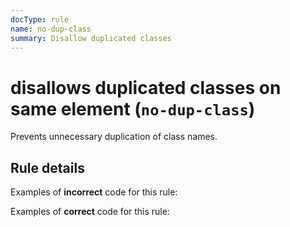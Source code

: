 ```yaml
---
docType: rule
name: no-dup-class
summary: Disallow duplicated classes
---
```


# disallows duplicated classes on same element (`no-dup-class`)

Prevents unnecessary duplication of class names.

## Rule details

Examples of **incorrect** code for this rule:

<validate name="incorrect" rules="no-dup-class">
    <div class="foo bar foo"></div>
</validate>

Examples of **correct** code for this rule:

<validate name="correct" rules="no-dup-class">
    <div class="foo bar"></div>
</validate>
